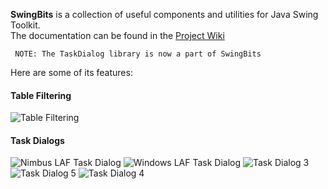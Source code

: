**SwingBits** is a collection of useful components and utilities for Java Swing Toolkit.    
The documentation can be found in the [Project Wiki](https://github.com/eugener/oxbow/wiki/Table-Filtering)


```
 NOTE: The TaskDialog library is now a part of SwingBits
```

Here are some of its features:
   
#### Table Filtering

![Table Filtering](http://posterous.com/getfile/files.posterous.com/temp-2011-02-14/qyHFuvhhnBouGlzeaJvnpbwGdFAcvudGgszbofAElhpFxoyrxkGJHBFaDdti/TableFilter_Actions.png?w=450)

#### Task Dialogs    

![Nimbus LAF Task Dialog](http://mcoj.files.wordpress.com/2012/07/nimbuslaf-taskdialog.png)
![Windows LAF Task Dialog](http://mcoj.files.wordpress.com/2012/07/windowslaf-taskdialog.png)
![Task Dialog 3](http://mcoj.files.wordpress.com/2010/03/taskdialog-mac2.png?w=450)
![Task Dialog 5](http://mcoj.files.wordpress.com/2012/07/winchoicedlg.png)
![Task Dialog 4](http://mcoj.files.wordpress.com/2010/03/taskdialog-showexception.jpg?w=450)